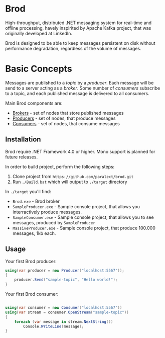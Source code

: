Brod
====

High-throughput, distributed .NET messaging system for real-time and offline processing, havely 
inspirited by Apache Kafka project, that was originally developed at LinkedIn.

Brod is designed to be able to keep messages persistent on disk without performance degradation, regardless of the 
volume of messages.

Basic Concepts
========

Messages are published to a _topic_ by a _producer_. Each message will be send to a 
server acting as a _broker_. Some number of _consumers_ subscribe to a topic, and each published message is 
delivered to all consumers.

Main Brod components are:
  * [Brokers](/paralect/brod/wiki/Brokers) - set of nodes that store published messages
  * [Producers](/paralect/brod/wiki/Producers) - set of nodes, that produce messages
  * [Consumers](/paralect/brod/wiki/Consumers) - set of nodes, that consume messages

Installation
------------

Brod require .NET Framework 4.0 or higher. Mono support is planned for future releases.

In order to build project, perform the following steps:

  1. Clone project from `https://github.com/paralect/brod.git`
  2. Run `./Build.bat` which will output to `./target` directory

In `./target` you'll find:

  * `Brod.exe` - Brod broker
  * `SampleProducer.exe` - Sample console project, that allows you interractively produce messages.
  * `SampleConsumer.exe` - Sample console project, that allows you to see messages, produced by `SampleProducer`
  * `MassiveProducer.exe` - Sample console project, that produce 100.000 messages, 1kb each.

Usage
-----

Your first Brod producer:

```csharp
using(var producer = new Producer("localhost:5567"));
{
    producer.Send("sample-topic", "Hello world!");
}
```

Your first Brod consumer:

```csharp

using(var consumer = new Consumer("localhost:5567"))
using(var stream = consumer.OpenStream("sample-topic"))
{
    foreach (var message in stream.NextString())
        Console.WriteLine(message);
}
```
